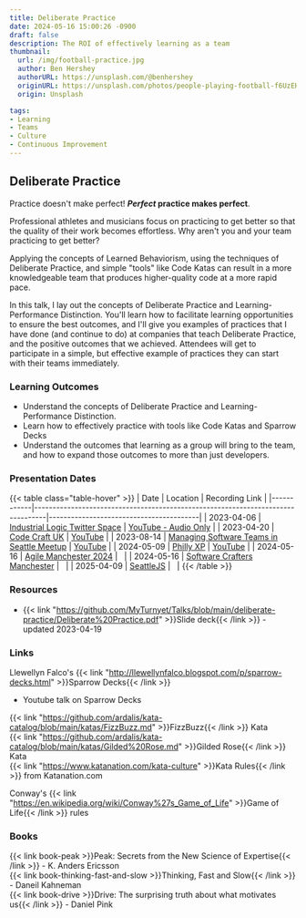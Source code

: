 ```yaml
---
title: Deliberate Practice
date: 2024-05-16 15:00:26 -0900
draft: false
description: The ROI of effectively learning as a team
thumbnail:
  url: /img/football-practice.jpg
  author: Ben Hershey
  authorURL: https://unsplash.com/@benhershey
  originURL: https://unsplash.com/photos/people-playing-football-f6UzEHe5qf4
  origin: Unsplash

tags:
- Learning
- Teams
- Culture
- Continuous Improvement
---
```

## Deliberate Practice

Practice doesn't make perfect! ***Perfect* practice makes perfect**.

Professional athletes and musicians focus on practicing to get better so that the quality of their work becomes
effortless. Why aren't you and your team practicing to get better?

Applying the concepts of Learned Behaviorism, using the techniques of Deliberate Practice, and simple "tools" like Code
Katas can result in a more knowledgeable team that produces higher-quality code at a more rapid pace.

In this talk, I lay out the concepts of Deliberate Practice and Learning-Performance Distinction. You'll learn how to
facilitate learning opportunities to ensure the best outcomes, and I'll give you examples of practices that I have
done (and continue to do) at companies that teach Deliberate Practice, and the positive outcomes that we achieved. Attendees
will get to participate in a simple, but effective example of practices they can start with their teams immediately.

### Learning Outcomes

- Understand the concepts of Deliberate Practice and Learning-Performance Distinction.
- Learn how to effectively practice with tools like Code Katas and Sparrow Decks
- Understand the outcomes that learning as a group will bring to the team, and how to expand those outcomes to more than
  just developers.

### Presentation Dates

{{< table class="table-hover" >}}
| Date       | Location                                                                        | Recording Link                          |
|------------|---------------------------------------------------------------------------------|-----------------------------------------|
| 2023-04-06 | [Industrial Logic Twitter Space](https://twitter.com/IndustrialLogic)           | [YouTube - Audio Only](https://youtu.be/4htssaCZgq8) |
| 2023-04-20 | [Code Craft UK](https://www.codecraftuk.org/events/2023/04/deliberate-practice) | [YouTube](https://youtu.be/-IZ2cu191dA) |
| 2023-08-14 | [Managing Software Teams in Seattle Meetup](https://www.meetup.com/managing-software-teams-in-seattle/events/294060653/) | [YouTube](https://youtu.be/YEZSK9JqYT4) |
| 2024-05-09 | [Philly XP](https://www.meetup.com/PhillyXP/events/300473620) | [YouTube](https://youtu.be/L0Jmdo6m8_0) |
| 2024-05-16 | [Agile Manchester 2024](https://agilemanchester.net/) | &nbsp; |
| 2024-05-16 | [Software Crafters Manchester](https://www.meetup.com/software-crafters-manchester/events/300520387/?notificationId=1370299017445380096) | &nbsp; |
| 2025-04-09 | [SeattleJS](https://seattlejs.com/) | &nbsp; |
{{< /table >}}

### Resources

- {{< link "https://github.com/MyTurnyet/Talks/blob/main/deliberate-practice/Deliberate%20Practice.pdf" >}}Slide deck{{< /link >}} - updated 2023-04-19

### Links

Llewellyn Falco's {{< link "http://llewellynfalco.blogspot.com/p/sparrow-decks.html" >}}Sparrow Decks{{< /link >}}
- Youtube talk on Sparrow Decks

{{< link "https://github.com/ardalis/kata-catalog/blob/main/katas/FizzBuzz.md" >}}FizzBuzz{{< /link >}} Kata  
{{< link "https://github.com/ardalis/kata-catalog/blob/main/katas/Gilded%20Rose.md" >}}Gilded Rose{{< /link >}} Kata  
{{< link "https://www.katanation.com/kata-culture" >}}Kata Rules{{< /link >}} from Katanation.com

Conway's {{< link "https://en.wikipedia.org/wiki/Conway%27s_Game_of_Life" >}}Game of Life{{< /link >}} rules

### Books

{{< link book-peak >}}Peak: Secrets from the New Science of Expertise{{< /link >}} - K. Anders Ericsson  
{{< link book-thinking-fast-and-slow >}}Thinking, Fast and Slow{{< /link >}} - Daneil Kahneman  
{{< link book-drive >}}Drive: The surprising truth about what motivates us{{< /link >}} - Daniel Pink
